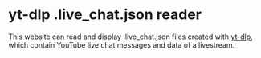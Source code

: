 # yt-dlp .live_chat.json reader

This website can read and display .live_chat.json files created with [yt-dlp](https://github.com/yt-dlp/yt-dlp), which contain YouTube live chat messages and data of a livestream.